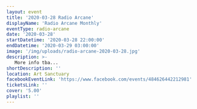 ```yaml
---
layout: event
title: '2020-03-28 Radio Arcane'
displayName: 'Radio Arcane Monthly'
eventType: radio-arcane
date: '2020-03-28'
startDatetime: '2020-03-28 22:00:00'
endDatetime: '2020-03-29 03:00:00'
image: '/img/uploads/radio-arcane-2020-03-28.jpg'
description: >-
   More info tba...
shortDescription: ''
location: Art Sanctuary
facebookEventLink: 'https://www.facebook.com/events/484626442212981'
ticketsLink: ''
cover: '5.00'
playlist: ''
---
```

